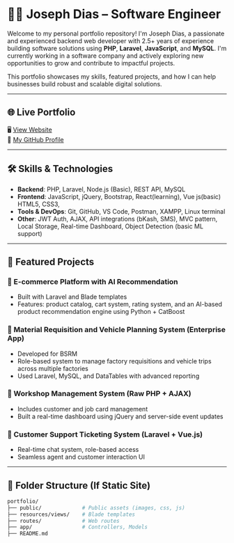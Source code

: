 # 👨‍💻 Joseph Dias – Software Engineer

Welcome to my personal portfolio repository! I'm Joseph Dias, a passionate and experienced backend web developer with 2.5+ years of experience building software solutions using **PHP**, **Laravel**, **JavaScript**, and **MySQL**. I'm currently working in a software company and actively exploring new opportunities to grow and contribute to impactful projects.

This portfolio showcases my skills, featured projects, and how I can help businesses build robust and scalable digital solutions.

---

## 🌐 Live Portfolio

🖥️ [View Website]((https://josephdebugger.github.io/Joseph-dias.github.io/))  
🔗 [My GitHub Profile]((https://github.com/JosephDebugger/))

---

## 🛠️ Skills & Technologies

- **Backend**: PHP, Laravel, Node.js (Basic), REST API, MySQL  
- **Frontend**: JavaScript, jQuery, Bootstrap, React(learning), Vue js(basic) HTML5, CSS3,  
- **Tools & DevOps**: Git, GitHub, VS Code, Postman, XAMPP, Linux terminal  
- **Other**: JWT Auth, AJAX, API integrations (bKash, SMS), MVC pattern, Local Storage, Real-time Dashboard, Object Detection (basic ML support)

---

## 📌 Featured Projects

### 🛒 E-commerce Platform with AI Recommendation
- Built with Laravel and Blade templates
- Features: product catalog, cart system, rating system, and an AI-based product recommendation engine using Python + CatBoost

### 🧾 Material Requisition and Vehicle Planning System (Enterprise App)
- Developed for BSRM
- Role-based system to manage factory requisitions and vehicle trips across multiple factories
- Used Laravel, MySQL, and DataTables with advanced reporting

### 🧰 Workshop Management System (Raw PHP + AJAX)
- Includes customer and job card management
- Built a real-time dashboard using jQuery and server-side event updates

### 💬 Customer Support Ticketing System (Laravel + Vue.js)
- Real-time chat system, role-based access
- Seamless agent and customer interaction UI

---

## 📂 Folder Structure (If Static Site)

```bash
portfolio/
├── public/             # Public assets (images, css, js)
├── resources/views/    # Blade templates
├── routes/             # Web routes
├── app/                # Controllers, Models
├── README.md

